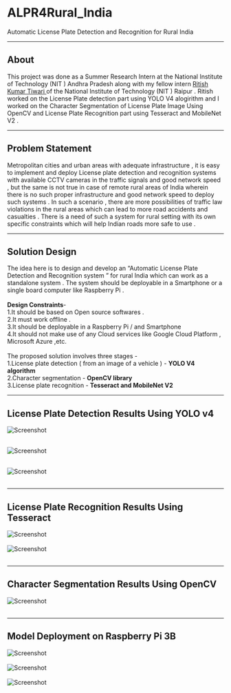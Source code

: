 # ALPR4Rural_India
Automatic License Plate Detection and Recognition for Rural India

---
## About
This project was done as a Summer Research Intern at the National Institute of Technology (NIT ) Andhra Pradesh along with my fellow intern [Ritish Kumar Tiwari ](https://github.com/ritishtiwari) of the National Institute of Technology (NIT ) Raipur . Ritish worked on the License Plate detection part using YOLO V4 alogirithm and I worked on the Character Segmentation of License Plate Image Using OpenCV and License Plate Recognition part using Tesseract and MobileNet V2 .

---
## Problem Statement
Metropolitan cities and urban areas with adequate infrastructure , it is easy to implement and deploy License plate detection and recognition systems with available CCTV cameras in the traffic signals and good network speed , but the same is not true in case of remote rural areas of India wherein there is no  such proper infrastructure and good network speed to deploy such systems . In such a scenario , there are more possibilities of traffic law violations in the rural areas which can lead to more road accidents and casualties . There is a need of such a system for rural setting with its own specific constraints which will help Indian roads more safe to use .

---
## Solution Design
The idea here is to design and develop an “Automatic License Plate Detection and Recognition system ” for rural India which can work as a standalone system . The system should be deployable in a Smartphone or a single board computer like Raspberry Pi .</br></br>
__Design Constraints__- </br>
1.It should be based on Open source softwares . </br>
2.It must work offline . </br>
3.It should be deployable in a Raspberry Pi / and Smartphone </br>
4.It should not make use of any Cloud services like Google Cloud Platform , Microsoft Azure ,etc.</br></br>
The proposed solution involves three stages -<br>
1.License plate detection ( from an image of a vehicle ) - __YOLO V4 algorithm__ </br>
2.Character segmentation - __OpenCV library__ </br>
3.License plate recognition - __Tesseract and MobileNet V2__ </br>

---
## License Plate Detection Results Using YOLO v4
![Screenshot](predictions.jpg) </br></br>

![Screenshot](predictions2.jpg) </br></br>

![Screenshot](predictions1.jpg) </br></br>

---
## License Plate Recognition Results Using Tesseract
![Screenshot](tesseract_no_preprocess.png) </br></br>
![Screenshot](tesseract_preprocess.png) </br></br>

---
## Character Segmentation Results Using OpenCV
![Screenshot](character_segmentation.png) </br></br>

---
## Model Deployment on Raspberry Pi 3B
![Screenshot](yolo_deploy_startRPi.jpg) </br></br>
![Screenshot](rpi_yolov4_deployment.jpg) </br></br>
![Screenshot](yolov4_prediction_rpi.png) </br></br>

